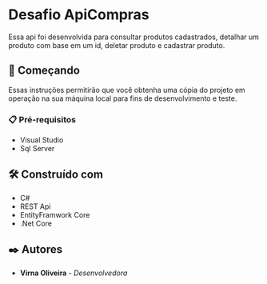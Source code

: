 # Desafio ApiCompras

Essa api foi desenvolvida para consultar produtos cadastrados, detalhar um produto com base em um id, deletar produto e cadastrar produto.

## 🚀 Começando

Essas instruções permitirão que você obtenha uma cópia do projeto em operação na sua máquina local para fins de desenvolvimento e teste.

### 📋 Pré-requisitos

* Visual Studio
* Sql Server

## 🛠️ Construído com

* C#
* REST Api
* EntityFramwork Core
* .Net Core

## ✒️ Autores

* **Virna Oliveira** - *Desenvolvedora* 